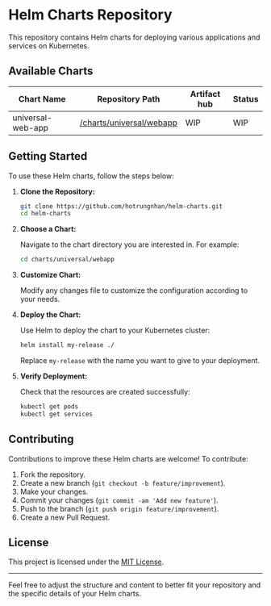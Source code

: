 # Helm Charts Repository

This repository contains Helm charts for deploying various applications and services on Kubernetes.

## Available Charts

| Chart Name        | Repository Path                                        | Artifact hub | Status |
| ----------------- | ------------------------------------------------------ | ------------ | ------ |
| universal-web-app | [/charts/universal/webapp](./charts/universal-web-app) | WIP          | WIP    |

## Getting Started

To use these Helm charts, follow the steps below:

1. **Clone the Repository:**

   ```bash
   git clone https://github.com/hotrungnhan/helm-charts.git
   cd helm-charts
   ```

2. **Choose a Chart:**

   Navigate to the chart directory you are interested in. For example:

   ```bash
   cd charts/universal/webapp
   ```

3. **Customize Chart:**

   Modify any changes file to customize the configuration according to your needs.

4. **Deploy the Chart:**

   Use Helm to deploy the chart to your Kubernetes cluster:

   ```bash
   helm install my-release ./
   ```

   Replace `my-release` with the name you want to give to your deployment.

5. **Verify Deployment:**

   Check that the resources are created successfully:

   ```bash
   kubectl get pods
   kubectl get services
   ```

## Contributing

Contributions to improve these Helm charts are welcome! To contribute:

1. Fork the repository.
2. Create a new branch (`git checkout -b feature/improvement`).
3. Make your changes.
4. Commit your changes (`git commit -am 'Add new feature'`).
5. Push to the branch (`git push origin feature/improvement`).
6. Create a new Pull Request.

## License

This project is licensed under the [MIT License](LICENSE).

---

Feel free to adjust the structure and content to better fit your repository and the specific details of your Helm charts.